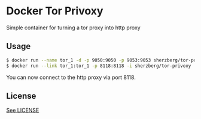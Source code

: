 Docker Tor Privoxy
==================

Simple container for turning a tor proxy into http proxy

Usage
-----

```bash
$ docker run --name tor_1 -d -p 9050:9050 -p 9053:9053 sherzberg/tor-proxy
$ docker run --link tor_1:tor_1 -p 8118:8118 -i sherzberg/tor-privoxy
```

You can now connect to the http proxy via port 8118.

License
-------

[See LICENSE](/LICENSE)
